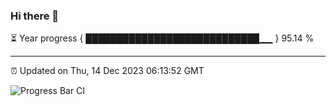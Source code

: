 ### Hi there 👋

⏳ Year progress { ████████████████████████████▁▁ } 95.14 %

---

⏰ Updated on Thu, 14 Dec 2023 06:13:52 GMT

![Progress Bar CI](https://github.com/liununu/liununu/workflows/Progress%20Bar%20CI/badge.svg)
